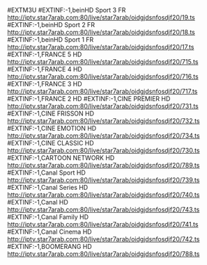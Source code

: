 #EXTM3U
#EXTINF:-1,beinHD Sport 3 FR
http://iptv.star7arab.com:80/live/star7arab/oidgjdsnfosdjf20/19.ts
#EXTINF:-1,beinHD Sport 2 FR
http://iptv.star7arab.com:80/live/star7arab/oidgjdsnfosdjf20/18.ts
#EXTINF:-1,beinHD Sport 1 FR
http://iptv.star7arab.com:80/live/star7arab/oidgjdsnfosdjf20/17.ts
#EXTINF:-1,FRANCE 5 HD
http://iptv.star7arab.com:80/live/star7arab/oidgjdsnfosdjf20/715.ts
#EXTINF:-1,FRANCE 4 HD
http://iptv.star7arab.com:80/live/star7arab/oidgjdsnfosdjf20/716.ts
#EXTINF:-1,FRANCE 3 HD
http://iptv.star7arab.com:80/live/star7arab/oidgjdsnfosdjf20/717.ts
#EXTINF:-1,FRANCE 2 HD
#EXTINF:-1,CINE PREMIER HD
http://iptv.star7arab.com:80/live/star7arab/oidgjdsnfosdjf20/731.ts
#EXTINF:-1,CINE FRISSON HD
http://iptv.star7arab.com:80/live/star7arab/oidgjdsnfosdjf20/732.ts
#EXTINF:-1,CINE EMOTION HD
http://iptv.star7arab.com:80/live/star7arab/oidgjdsnfosdjf20/734.ts
#EXTINF:-1,CINE CLASSIC HD
http://iptv.star7arab.com:80/live/star7arab/oidgjdsnfosdjf20/730.ts
#EXTINF:-1,CARTOON NETWORK HD
http://iptv.star7arab.com:80/live/star7arab/oidgjdsnfosdjf20/789.ts
#EXTINF:-1,Canal  Sport HD
http://iptv.star7arab.com:80/live/star7arab/oidgjdsnfosdjf20/739.ts
#EXTINF:-1,Canal  Series HD
http://iptv.star7arab.com:80/live/star7arab/oidgjdsnfosdjf20/740.ts
#EXTINF:-1,Canal  HD
http://iptv.star7arab.com:80/live/star7arab/oidgjdsnfosdjf20/743.ts
#EXTINF:-1,Canal  Family HD
http://iptv.star7arab.com:80/live/star7arab/oidgjdsnfosdjf20/741.ts
#EXTINF:-1,Canal  Cinema HD
http://iptv.star7arab.com:80/live/star7arab/oidgjdsnfosdjf20/742.ts
#EXTINF:-1,BOOMERANG HD
http://iptv.star7arab.com:80/live/star7arab/oidgjdsnfosdjf20/788.ts
